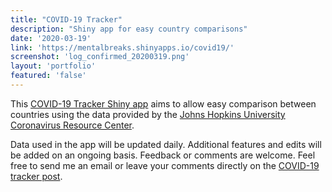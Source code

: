 ```yaml
---
title: "COVID-19 Tracker"
description: "Shiny app for easy country comparisons"
date: '2020-03-19'
link: 'https://mentalbreaks.shinyapps.io/covid19/'
screenshot: 'log_confirmed_20200319.png'
layout: 'portfolio'
featured: 'false'
---
```


This [COVID-19 Tracker Shiny app](https://mentalbreaks.shinyapps.io/covid19/) aims to allow easy comparison between countries using the data provided by the [Johns Hopkins University Coronavirus Resource Center](https://coronavirus.jhu.edu/).    
  
Data used in the app will be updated daily. Additional features and edits will be added on an ongoing basis. Feedback or comments are welcome. Feel free to send me an email or leave your comments directly on the [COVID-19 tracker post](https://mentalbreaks.rbind.io/posts/covid-19-tracker/).

